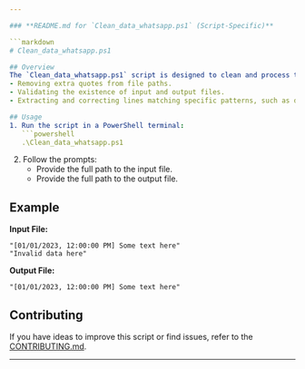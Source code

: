 ```yaml
---

### **README.md for `Clean_data_whatsapp.ps1` (Script-Specific)**

```markdown
# Clean_data_whatsapp.ps1

## Overview
The `Clean_data_whatsapp.ps1` script is designed to clean and process text files by:
- Removing extra quotes from file paths.
- Validating the existence of input and output files.
- Extracting and correcting lines matching specific patterns, such as dates enclosed in square brackets.

## Usage
1. Run the script in a PowerShell terminal:
   ```powershell
   .\Clean_data_whatsapp.ps1
   ```
2. Follow the prompts:
   - Provide the full path to the input file.
   - Provide the full path to the output file.

## Example
**Input File:**
```
"[01/01/2023, 12:00:00 PM] Some text here"
"Invalid data here"
```

**Output File:**
```
"[01/01/2023, 12:00:00 PM] Some text here"
```

## Contributing
If you have ideas to improve this script or find issues, refer to the [CONTRIBUTING.md](../CONTRIBUTING.md).

---
```



